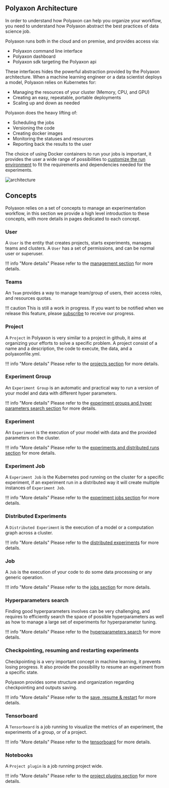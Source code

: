 ## Polyaxon Architecture

In order to understand how Polyaxon can help you organize your workflow,
you need to understand how Polyaxon abstract the best practices of data science job.

Polyaxon runs both in the cloud and on premise, and provides access via:

 * Polyaxon command line interface
 * Polyaxon dashboard
 * Polyaxon sdk targeting the Polyaxon api


These interfaces hides the powerful abstraction provided by the Polyaxon architecture.
When a machine learning engineer or a data scientist deploys a model,
Polyaxon relies on Kubernetes for:

 * Managing the resources of your cluster (Memory, CPU, and GPU)
 * Creating an easy, repeatable, portable deployments
 * Scaling up and down as needed

Polyaxon does the heavy lifting of:

 * Scheduling the jobs
 * Versioning the code
 * Creating docker images
 * Monitoring the statuses and resources
 * Reporting back the results to the user

The choice of using Docker containers to run your jobs is important,
it provides the user a wide range of possibilities to [customize the run environment](/customization/customize_run_environment)
to fit the requirements and dependencies needed for the experiments.

![architecture](/images/polyaxon_architecture.png)


## Concepts

Polyaxon relies on a set of concepts to manage an experimentation workflow,
in this section we provide a high level introduction to these concepts,
with more details in pages dedicated to each concept.


### User

A `User` is the entity that creates projects, starts experiments, manages teams and clusters.
A `User` has a set of permissions, and can be normal user or superuser.

!!! info "More details"
    Please refer to the [management section](/management/introduction) for more details.

### Teams

An `Team` provides a way to manage team/group of users, their access roles, and resources quotas.

!!! caution
    This is still a work in progress.
    If you want to be notified when we release this feature, please [subscribe](https://polyaxon.com/signup/) to receive our progress.


### Project

A `Project` in Polyaxon is very similar to a project in github,
it aims at organizing your efforts to solve a specific problem.
A project consist of a name and a description, the code to execute, the data, and a polyaxonfile.yml.

!!! info "More details"
    Please refer to the [projects section](projects) for more details.


### Experiment Group

An `Experiment Group` is an automatic and practical way to run a version of your model and data with different hyper parameters.

!!! info "More details"
    Please refer to the [experiment groups and hyper parameters search section](experiment_groups) for more details.


### Experiment

An `Experiment` is the execution of your model with data and the provided parameters on the cluster.

!!! info "More details"
    Please refer to the [experiments and distributed runs section](experiments) for more details.


### Experiment Job

A `Experiment Job` is the Kubernetes pod running on the cluster for a specific experiment,
if an experiment run in a distributed way it will create multiple instances of `Experiment Job`.

!!! info "More details"
    Please refer to the [experiment jobs section](experiment_jobs) for more details.


### Distributed Experiments

A `Distributed Experiment` is the execution of a model or a computation graph across a cluster.

!!! info "More details"
    Please refer to the [distributed experiments](distributed_experiments) for more details.


### Job

A `Job` is the execution of your code to do some data processing or any generic operation.

!!! info "More details"
    Please refer to the [jobs section](jobs) for more details.


### Hyperparameters search

Finding good hyperparameters involves can be very challenging,
and requires to efficiently search the space of possible hyperparameters as well as
how to manage a large set of experiments for hyperparameter tuning.

!!! info "More details"
    Please refer to the [hyperparameters search](hyperparameters_search) for more details.


### Checkpointing, resuming and restarting experiments

Checkpointing is a very important concept in machine learning, it prevents losing progress.
It also provide the possibility to resume an experiment from a specific state.

Polyaxon provides some structure and organization regarding checkpointing and outputs saving.


!!! info "More details"
    Please refer to the [save, resume & restart](save_resume_restart) for more details.


### Tensorboard

A `Tensorboard` is a job running to visualize the metrics of an experiment,
the experiments of a group, or of a project.

!!! info "More details"
    Please refer to the [tensorboard](tensorboard) for more details.

### Notebooks

A `Project plugin` is a job running project wide.

!!! info "More details"
    Please refer to the [project plugins section](project_plugins) for more details.
